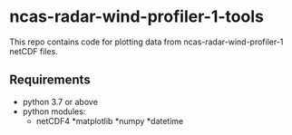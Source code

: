 ncas-radar-wind-profiler-1-tools
================================

This repo contains code for plotting data from ncas-radar-wind-profiler-1 netCDF files.

Requirements
------------

* python 3.7 or above
* python modules:
  * netCDF4
  *matplotlib
  *numpy
  *datetime
